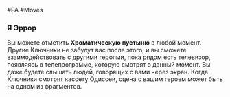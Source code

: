 #PA #Moves 
### Я Эррор
Вы можете отметить **Хроматическую пустыню** в любой момент. Другие Ключники не забудут вас после этого, и вы сможете взаимодействовать с другими героями, пока рядом есть телевизор, появляясь в телепрограмме, которую смотрят в данный момент. Вы даже будете слышать людей, говорящих с вами через экран. Когда Ключники смотрят кассету Одиссеи, сцена с вашим героем может быть на одном из фрагментов.